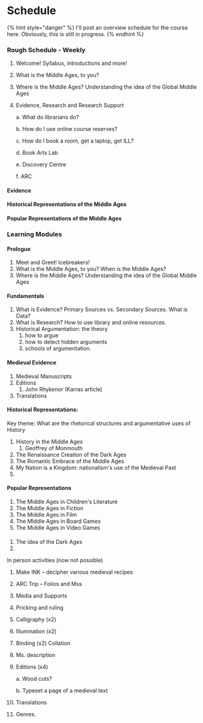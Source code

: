 # Schedule

{% hint style="danger" %}
I'll post an overview schedule for the course here. Obviously, this is still in progress. 
{% endhint %}

### Rough Schedule - Weekly

1. Welcome! Syllabus, introductions and more!
2. What is the Middle Ages, to you?
3. Where is the Middle Ages? Understanding the idea of the Global Middle Ages
4. Evidence, Research and Research Support

   a.    What do librarians do?

   b.    How do I use online course reserves?

   c.    How do I book a room, get a laptop, get ILL?

   d.    Book Arts Lab

   e.    Discovery Centre

   f.    ARC

#### Evidence 

#### Historical Representations of the Middle Ages

#### Popular Representations of the Middle Ages

### Learning Modules

#### Prologue

1. Meet and Greet! Icebreakers!
2. What is the Middle Ages, to you? When is the Middle Ages?
3. Where is the Middle Ages? Understanding the idea of the Global Middle Ages

#### Fundamentals

1. What is Evidence? Primary Sources vs. Secondary Sources. What is Data?
2. What is Research? How to use library and online resources. 
3. Historical Argumentation: the theory
   1. how to argue
   2. how to detect hidden arguments
   3. schools of argumentation. 

#### Medieval Evidence

1. Medieval Manuscripts
2. Editions
   1. John Rhykenor \(Karras article\)
3. Translations



#### Historical Representations: 

Key theme: What are the rhetorical structures and argumentative uses of History

1. History in the Middle Ages
   1. Geoffrey of Monmouth
2. The Renaissance Creation of the Dark Ages 
3. The Romantic Embrace of the Middle Ages
4. My Nation is a Kingdom: nationalism's use of the Medieval Past
5. 


#### Popular Representations

1. The Middle Ages in Children's Literature
2. The Middle Ages in Fiction
3. The Middle Ages in Film
4. The MIddle Ages in Board Games
5. The Middle Ages in Video Games





#### 



1. The idea of the Dark Ages 
2. 
In person activities \(now not possible\)

1. Make INK – decipher various medieval recipes
2. ARC Trip – Folios and Mss
3. Media and Supports 
4. Pricking and ruling
5. Calligraphy \(x2\)
6. Illumination \(x2\)
7. Binding \(x2\) Collation
8. Ms. description
9. Editions \(x4\)

   a.    Wood cuts?

   b.    Typeset a page of a medieval text

10. Translations
11. Genres.


